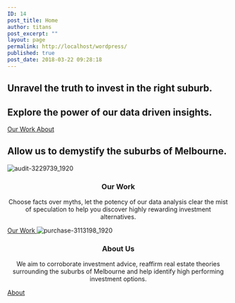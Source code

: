 ```yaml
---
ID: 14
post_title: Home
author: titans
post_excerpt: ""
layout: page
permalink: http://localhost/wordpress/
published: true
post_date: 2018-03-22 09:28:18
---
```

<h2>Unravel the truth to invest in the right suburb.</h2>		
			<h2>Explore the power of our data driven insights.</h2>		
			<a href="/our-work" role="button">
						Our Work
					</a>
			<a href="/about" role="button">
						About
					</a>
			<h2>Allow us to demystify the suburbs of Melbourne.</h2>		
										<img src="http://localhost/wordpress/wp-content/uploads/elementor/thumbs/audit-3229739_1920-nnlt3gfeo4xkgmgrka67xq6ciz43zmb4q3vje8q5rs.jpg" title="audit-3229739_1920" alt="audit-3229739_1920" />											
		<h3 style="text-align: center;">Our Work</h3><p style="text-align: center;">Choose facts over myths, let the potency of our data analysis clear the mist of speculation to help you discover highly rewarding investment alternatives.</p>		
			<a href="/our-work" role="button">
						Our Work
					</a>
										<img src="http://localhost/wordpress/wp-content/uploads/elementor/thumbs/purchase-3113198_1920-nnlt7y3nbn2vxjxxc821uldmp8z8rk4yoc31xu2g1k.jpg" title="purchase-3113198_1920" alt="purchase-3113198_1920" />											
		<h3 style="text-align: center;">About Us</h3><p style="text-align: center;">We aim to corroborate investment advice, reaffirm real estate theories surrounding the suburbs of Melbourne and help identify high performing investment options.</p>		
			<a href="/about" role="button">
						About
					</a>